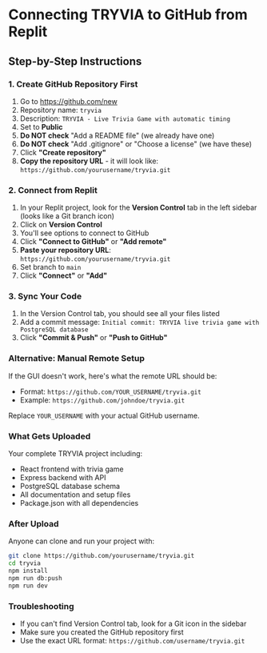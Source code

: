 # Connecting TRYVIA to GitHub from Replit

## Step-by-Step Instructions

### 1. Create GitHub Repository First
1. Go to https://github.com/new
2. Repository name: `tryvia`
3. Description: `TRYVIA - Live Trivia Game with automatic timing`
4. Set to **Public**
5. **Do NOT check** "Add a README file" (we already have one)
6. **Do NOT check** "Add .gitignore" or "Choose a license" (we have these)
7. Click **"Create repository"**
8. **Copy the repository URL** - it will look like: `https://github.com/yourusername/tryvia.git`

### 2. Connect from Replit
1. In your Replit project, look for the **Version Control** tab in the left sidebar (looks like a Git branch icon)
2. Click on **Version Control**
3. You'll see options to connect to GitHub
4. Click **"Connect to GitHub"** or **"Add remote"**
5. **Paste your repository URL**: `https://github.com/yourusername/tryvia.git`
6. Set branch to `main`
7. Click **"Connect"** or **"Add"**

### 3. Sync Your Code
1. In the Version Control tab, you should see all your files listed
2. Add a commit message: `Initial commit: TRYVIA live trivia game with PostgreSQL database`
3. Click **"Commit & Push"** or **"Push to GitHub"**

### Alternative: Manual Remote Setup
If the GUI doesn't work, here's what the remote URL should be:
- Format: `https://github.com/YOUR_USERNAME/tryvia.git`
- Example: `https://github.com/johndoe/tryvia.git`

Replace `YOUR_USERNAME` with your actual GitHub username.

### What Gets Uploaded
Your complete TRYVIA project including:
- React frontend with trivia game
- Express backend with API
- PostgreSQL database schema
- All documentation and setup files
- Package.json with all dependencies

### After Upload
Anyone can clone and run your project with:
```bash
git clone https://github.com/yourusername/tryvia.git
cd tryvia
npm install
npm run db:push
npm run dev
```

### Troubleshooting
- If you can't find Version Control tab, look for a Git icon in the sidebar
- Make sure you created the GitHub repository first
- Use the exact URL format: `https://github.com/username/tryvia.git`